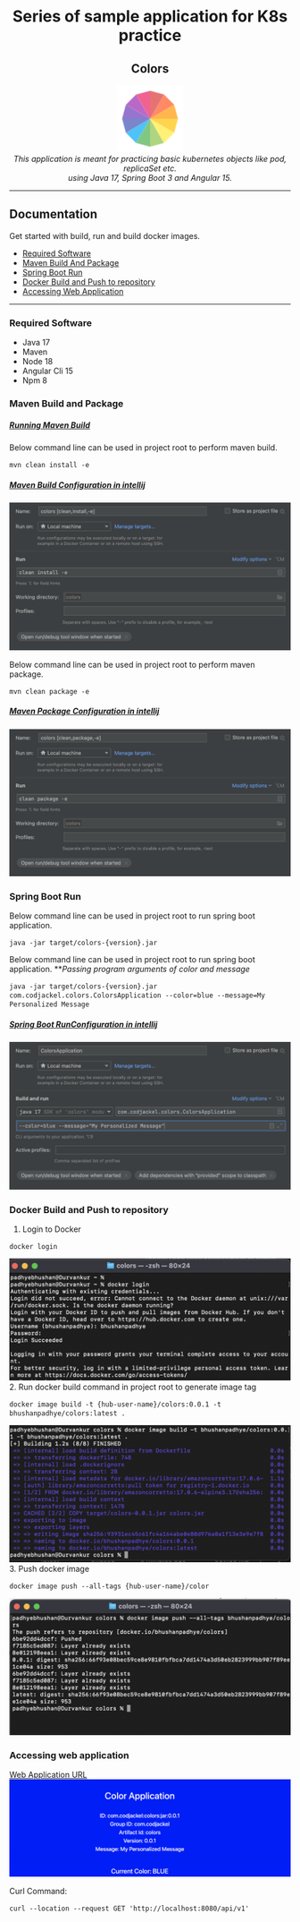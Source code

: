 <h1 align="center">Series of sample application for K8s practice</h1>
<h2 align="center">Colors</h2>

<p align="center">
  <img src="./colors-logo.png" alt="colors-logo" width="120px" height="120px"/>
  <br>
  <i>This application is meant for practicing basic kubernetes objects like pod, replicaSet etc.
    <br> using Java 17, Spring Boot 3 and Angular 15.</i>
  <br>
</p>
<hr/>

## Documentation

Get started with build, run and build docker images.

- [Required Software](#required-software)
- [Maven Build And Package](#maven-build-and-package)
- [Spring Boot Run](#spring-boot-run)
- [Docker Build and Push to repository](#docker-build-and-push-to-repository)
- [Accessing Web Application](#accessing-web-application)

<hr/>

### Required Software
- Java 17
- Maven
- Node 18
- Angular Cli 15
- Npm 8

### Maven Build and Package

<h5 style="text-decoration: underline">Running Maven Build</h5>

Below command line can be used in project root to perform maven build.
<pre><code>mvn clean install -e</code></pre>

<h5 style="text-decoration: underline">Maven Build Configuration in intellij</h5>
<img src="screenshots/maven-build-intellij.png" alt="maven-build-intellij">

Below command line can be used in project root to perform maven package.
<pre><code>mvn clean package -e</code></pre>

<h5 style="text-decoration: underline">Maven Package Configuration in intellij</h5>
<img src="screenshots/maven-package-intellij.png" alt="maven-package-intellij">

### Spring Boot Run

Below command line can be used in project root to run spring boot application.
<pre><code>java -jar target/colors-{version}.jar</code></pre>

Below command line can be used in project root to run spring boot application.
**<i>Passing program arguments of color and message</i>
<pre><code>java -jar target/colors-{version}.jar com.codjackel.colors.ColorsApplication --color=blue --message=My Personalized Message</code></pre>

<h5 style="text-decoration: underline">Spring Boot RunConfiguration in intellij</h5>
<img src="screenshots/spring-boot-run-intellij.png" alt="spring-boot-run-intellij">

### Docker Build and Push to repository

1. Login to Docker
<pre><code>docker login</code></pre>
<img src="screenshots/docker-login.png" alt="docker-login">
2. Run docker build command in project root to generate image tag
<pre><code>docker image build -t {hub-user-name}/colors:0.0.1 -t bhushanpadhye/colors:latest .</code></pre>
<img src="screenshots/docker-image-build.png" alt="docker-image-build">
3. Push docker image
<pre><code>docker image push --all-tags {hub-user-name}/color</code></pre>
<img src="screenshots/docker-image-push.png" alt="docker-image-push">

### Accessing web application

[Web Application URL](http://localhost:8080)
<img src="screenshots/Web-UI.png" alt="Web-UI">

Curl Command:
<pre><code>curl --location --request GET 'http://localhost:8080/api/v1'</code></pre>

